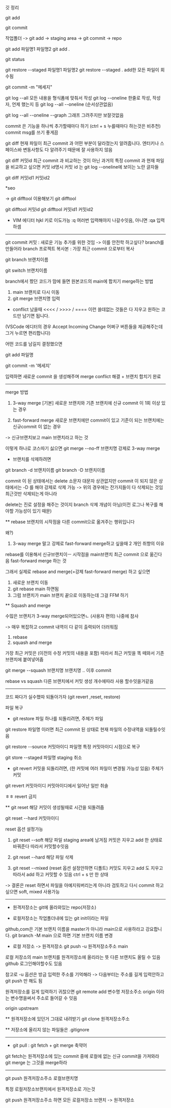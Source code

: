 깃 정리

git add 

git commit

작업폴더 -> git add -> staging area -> git commit -> repo

git add 파일명1 파일명2
git add .

git status

git restore --staged 파일명1 파일명2
git restore --staged . add한 모든 파일이 회수됨

git commit -m "메세지"


git log --all 모든 내용을 형식폼에 맞춰서 작성
git log --oneline 한줄로 작성, 작성자, 언제 했는지 등
git log --all --oneline (순서상관없음)

git log --all --oneline --graph 그래프 그려주지만 보잘것없음


commit 은 기능을 하나씩 추가할때마다 하기 (ctrl + s 누를때마다 하는것은 비추천) commit msg를 쓰기 좋게끔


git diff 
현재 파일이 최근 commit 과 어떤 부분이 달라졌는지 알려줍니다.
엔터키나 스페이스바 변동사항도 다 알려주기 때문에 잘 사용하지 않음


git diff 커밋id 
최근 commit 과 비교하는 것이 아닌 과거의 특정 commit 과 현재 파일을 비교하고 싶으면 커밋 id명시
커밋 id 는 git log --oneline에 보이는 노란 글자들

git diff 커밋id1 커밋id2

*seo

-> git difftool 이용해보기
git difftool 

git difftool 커밋id
git difftool 커밋id1 커밋id2

* VIM 에디터
hjkl 키로 이도가능
:q 여러번 입력해야지 나갈수잇음,  아니면 :qa 입력하셈

--------------
git commit 
커밋 : 새로운 기능 추가를 위한 것임
-> 이를 안전학 하고싶다?
branch를 만들어라
branch 프로젝트 복사본 : 가장 최근 commit 으로부터 복사

git branch 브랜치이름

git switch 브랜치이름

 branch에서 짰던 코드가 맘에 들면
원본코드의 main에 합치기
merge하는 방법
1. main 브랜치로 다시 이동
2. git merge 브랜치명 입력

* conflict 났을때
<<<< / >>>> / ==== 이런 쓸데없는 것들은 다 지우고 원하는 코드만 남기면 됩니다.

(VSCode 에디터의 경우 Accept Incoming Change 어쩌구 버튼들을 제공해주는데 그거 누르면 편리합니다)

어떤 코드를 남길지 결정했으면 

git add 파일명

git commit -m '메세지'

입력하면 새로운 commit 을 생성해주며 merge conflict 해결 + 브랜치 합치기 완료

-----
merge 방법

1. 3-way merge [기본]
새로운 브랜치와 기존 브랜치에 신규 commit 이 1회 이상 있는 경우 


2. fast-forward merge
새로운 브랜치에만 commit이 있고 기준이 되는 브랜치에는 신규commit 이 없는 경우

-> 신규브랜치보고 main 브랜치라고 하는 것

이렇게 하나로 코스따기 싫으면 git merge --no-ff 브랜치명
강제로 3-way merge


* 브랜치를 삭제하려면

git branch -d 브랜치이름
git branch -D 브랜치이름 


commit 이 된 상태에서는 delete 소문자 대문자 상관없지만
commit 이 되지 않은 상태에서는 -D 를 해야 강제로 삭제 가능
-> 위의 경우에는 잔가지들이 다 삭제되는 것임 최근것만 삭제되는게 아니라

delete는 진로 설정을 해주는 것이지 branch 삭제 개념이 아님(이전 로그나 복구를 해야할 가능성이 있기 때문)


** rebase
브랜치의 시작점을 다른 commit으로 옮겨주는 행위입니다

왜?)
1. 3-way merge 말고 강제로 fast-forward merge하고 싶을때
2 개인 취향의 이유 


rebase를 이용해서 신규브랜치이ㅡ 시작점을 main브랜치 최근 commit 으로 옮긴다음
fast-forward merge 하는 것


그래서 실제로 rebase and merge(=강제 fast-forward merge) 하고 싶으면
1. 새로운 브랜치 이동
2. git rebase main 하면됨
3. 그럼 브랜치가 main 브랜치 끝으로 이동하는데 그걸 FFM 하기



** Squash and merge

수많은 브랜치가 3-way merge되어있으면ㄴ (사용자 편의) 나중에 참사

-> 매우 복잡하고 commit 내역이 다 같이 출력되어 더러워짐 

1. rebase
2. squash and merge

가장 최근 커밋은 (이전의 수정 커밋의 내용을 포함) 따라서 최근 커밋을 똑 떼와서 기존 브랜치에 붙여넣어줌


git merge --squash 브랜치명 브랜치명 ..
이후 commit


rebase vs squash 다른 브랜치에서 커밋 생성 개수에따라 사용 할수잇을거같음


--------------
코드 짜다가 실수했따 되돌아가자 (git revert ,reset, restore)

파일 복구

* git restore 파일 하나를 되돌리려면, 주체가 파일

git restore 파일명
이러면 최근 commit 된 상태로 현재 파일의 수정내역을 되돌릴수잇음

git restore --source 커밋아이디 파일명
특정 커밋아이디 시점으로 복구

git store --staged 파일명 
staging 취소


* git revert 커밋을 되돌리려면, (한 커밋에 여러 파일이 변경될 가능성 있음) 주체가 커밋

git revert 커밋아이디 
커밋아이디에서 일어난 일만 취솔

ㅎㅎ revert 금지


** git reset 
해당 커밋이 생성될때로 시간을 되돌려줌

git reset --hard 커밋아이디



reset 옵션 설정가능
1. git reset --soft
해당 파일 staging area에 남겨짐
커밋은 지우고 add 한 상태로 바꿔준다
따라서 커밋할수잇음

2. git reset --hard 
해당 파일 삭제

3. git reset --mixed (reset 옵션 설정안하면 디폴트)
커밋도 지우고 add 도 지우고
따라서 add 하고 커밋할 수 있음
ctrl + s 만 한 상태


-> 결론은 reset 하면서 파일을 아예지워버리는게 아니라 검토하고 다시 commit 하고 싶으면 soft, mixed 사용가능




-----------------
* 원격저장소는 git에 올라와있는 repo(저장소)

* 로컬저장소는 작업폴더내에 있는 git init이라는 파일 

github,com은 기본 브랜치 이름을 master가 아니라 main으로 사용하라고 강요합니다. 
git branch -M main 으로 하면 기본 브랜치 이름 변경

* 로컬 저장소 -> 원격저장소
git push  -u 원격저장소주소 main

로컬 저장소의 main 브랜치를 원격저장소에 올리라는 뜻
다른 브랜치도 올릴 수 있음
github 로그인해야할수도 있음

참고로 -u 옵션은 방금 입력한 주소를 기억해라
-> 다음부터는 주소를 길게 입력안하고 git push 만 해도 됨




원격저장소를 길게 입력하기 귀찮으면
git remote add 변수명 저장소주소
origin 이라는 변수명을써서 주소로 들어갈 수 잇음

origin
upstream


** 원격저장소에 있던거 그대로 내려받기
git clone 원격저장소주소

** 저장소에 올리지 않는 파일들은 .gitignore

----------------------
* git pull : git fetch + git merge 축약어

git fetch는 원격저장소에 있는 commit 중에 로컬에 없는 신규 commit을 가져와라
git merge 는 그것을 merge하라


--------
git push 원격저장소주소 로컬브랜치명

특정 로컬저장소브랜치에서 원격저장소로 가는것

git push 원격저장소주소 하면 모든 로컬저장소 브랜치 -> 원격저장소
